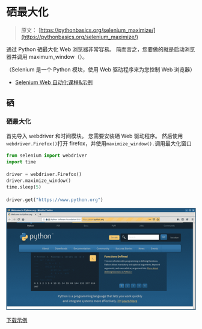 # 硒最大化

> 原文： [https://pythonbasics.org/selenium_maximize/](https://pythonbasics.org/selenium_maximize/)

通过 Python 硒最大化 Web 浏览器非常容易。 简而言之，您要做的就是启动浏览器并调用 maximum_window（）。

（Selenium 是一个 Python 模块，使用 Web 驱动程序来为您控制 Web 浏览器）



*   [Selenium Web 自动化课程&示例](https://gum.co/GjuJxo)

## 硒

### 硒最大化

首先导入 webdriver 和时间模块。 您需要安装硒 Web 驱动程序。 然后使用`webdriver.Firefox()`打开 firefox，并使用`maximize_window().`调用最大化窗口

```py
from selenium import webdriver 
import time

driver = webdriver.Firefox()
driver.maximize_window()
time.sleep(5)

driver.get("https://www.python.org")

```

![selenium maximize](img/52e206bcc9cfbd565d1bfefbf8f6f304.jpg)

[下载示例](https://gum.co/GjuJxo)